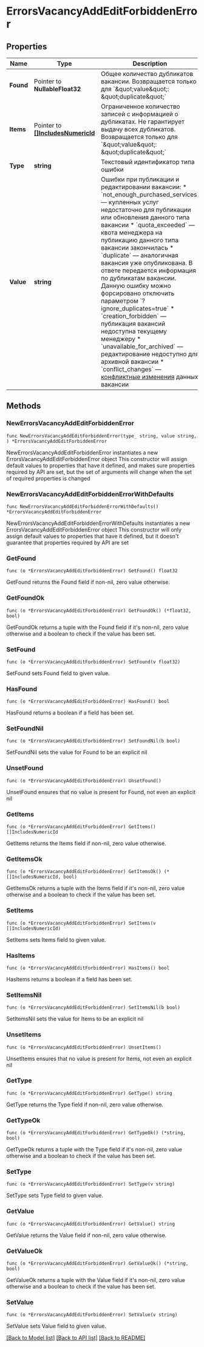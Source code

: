 # ErrorsVacancyAddEditForbiddenError

## Properties

Name | Type | Description | Notes
------------ | ------------- | ------------- | -------------
**Found** | Pointer to **NullableFloat32** | Общее количество дубликатов вакансии. Возвращается только для &#x60;\&quot;value\&quot;: \&quot;duplicate\&quot;&#x60;  | [optional] 
**Items** | Pointer to [**[]IncludesNumericId**](IncludesNumericId.md) | Ограниченное количество записей с информацией о дубликатах. Не гарантирует выдачу всех дубликатов. Возвращается только для &#x60;\&quot;value\&quot;: \&quot;duplicate\&quot;&#x60;  | [optional] 
**Type** | **string** | Текстовый идентификатор типа ошибки | 
**Value** | **string** | Ошибки при публикации и редактировании вакансии:   * &#x60;not_enough_purchased_services&#x60; — купленных услуг недостаточно для публикации или обновления данного типа вакансии   * &#x60;quota_exceeded&#x60; — квота менеджера на публикацию данного типа вакансии закончилась   * &#x60;duplicate&#x60; — аналогичная вакансия уже опубликована. В ответе передается информация по дубликатам вакансии. Данную ошибку можно форсировано отключить параметром &#x60;?ignore_duplicates&#x3D;true&#x60;   * &#x60;creation_forbidden&#x60; — публикация вакансий недоступна текущему менеджеру   * &#x60;unavailable_for_archived&#x60; — редактирование недоступно для архивной вакансии   * &#x60;conflict_changes&#x60; — [конфликтные изменения](https://github.com/hhru/api/blob/master/docs/employer_vacancies.md#%D1%81%D0%BC%D0%B5%D0%BD%D0%B0-%D0%B1%D0%B8%D0%BB%D0%BB%D0%B8%D0%BD%D0%B3-%D1%82%D0%B8%D0%BF%D0%B0-%D0%BC%D0%B5%D0%BD%D0%B5%D0%B4%D0%B6%D0%B5%D1%80%D0%B0-%D0%B2%D0%B0%D0%BA%D0%B0%D0%BD%D1%81%D0%B8%D0%B8) данных вакансии  | 

## Methods

### NewErrorsVacancyAddEditForbiddenError

`func NewErrorsVacancyAddEditForbiddenError(type_ string, value string, ) *ErrorsVacancyAddEditForbiddenError`

NewErrorsVacancyAddEditForbiddenError instantiates a new ErrorsVacancyAddEditForbiddenError object
This constructor will assign default values to properties that have it defined,
and makes sure properties required by API are set, but the set of arguments
will change when the set of required properties is changed

### NewErrorsVacancyAddEditForbiddenErrorWithDefaults

`func NewErrorsVacancyAddEditForbiddenErrorWithDefaults() *ErrorsVacancyAddEditForbiddenError`

NewErrorsVacancyAddEditForbiddenErrorWithDefaults instantiates a new ErrorsVacancyAddEditForbiddenError object
This constructor will only assign default values to properties that have it defined,
but it doesn't guarantee that properties required by API are set

### GetFound

`func (o *ErrorsVacancyAddEditForbiddenError) GetFound() float32`

GetFound returns the Found field if non-nil, zero value otherwise.

### GetFoundOk

`func (o *ErrorsVacancyAddEditForbiddenError) GetFoundOk() (*float32, bool)`

GetFoundOk returns a tuple with the Found field if it's non-nil, zero value otherwise
and a boolean to check if the value has been set.

### SetFound

`func (o *ErrorsVacancyAddEditForbiddenError) SetFound(v float32)`

SetFound sets Found field to given value.

### HasFound

`func (o *ErrorsVacancyAddEditForbiddenError) HasFound() bool`

HasFound returns a boolean if a field has been set.

### SetFoundNil

`func (o *ErrorsVacancyAddEditForbiddenError) SetFoundNil(b bool)`

 SetFoundNil sets the value for Found to be an explicit nil

### UnsetFound
`func (o *ErrorsVacancyAddEditForbiddenError) UnsetFound()`

UnsetFound ensures that no value is present for Found, not even an explicit nil
### GetItems

`func (o *ErrorsVacancyAddEditForbiddenError) GetItems() []IncludesNumericId`

GetItems returns the Items field if non-nil, zero value otherwise.

### GetItemsOk

`func (o *ErrorsVacancyAddEditForbiddenError) GetItemsOk() (*[]IncludesNumericId, bool)`

GetItemsOk returns a tuple with the Items field if it's non-nil, zero value otherwise
and a boolean to check if the value has been set.

### SetItems

`func (o *ErrorsVacancyAddEditForbiddenError) SetItems(v []IncludesNumericId)`

SetItems sets Items field to given value.

### HasItems

`func (o *ErrorsVacancyAddEditForbiddenError) HasItems() bool`

HasItems returns a boolean if a field has been set.

### SetItemsNil

`func (o *ErrorsVacancyAddEditForbiddenError) SetItemsNil(b bool)`

 SetItemsNil sets the value for Items to be an explicit nil

### UnsetItems
`func (o *ErrorsVacancyAddEditForbiddenError) UnsetItems()`

UnsetItems ensures that no value is present for Items, not even an explicit nil
### GetType

`func (o *ErrorsVacancyAddEditForbiddenError) GetType() string`

GetType returns the Type field if non-nil, zero value otherwise.

### GetTypeOk

`func (o *ErrorsVacancyAddEditForbiddenError) GetTypeOk() (*string, bool)`

GetTypeOk returns a tuple with the Type field if it's non-nil, zero value otherwise
and a boolean to check if the value has been set.

### SetType

`func (o *ErrorsVacancyAddEditForbiddenError) SetType(v string)`

SetType sets Type field to given value.


### GetValue

`func (o *ErrorsVacancyAddEditForbiddenError) GetValue() string`

GetValue returns the Value field if non-nil, zero value otherwise.

### GetValueOk

`func (o *ErrorsVacancyAddEditForbiddenError) GetValueOk() (*string, bool)`

GetValueOk returns a tuple with the Value field if it's non-nil, zero value otherwise
and a boolean to check if the value has been set.

### SetValue

`func (o *ErrorsVacancyAddEditForbiddenError) SetValue(v string)`

SetValue sets Value field to given value.



[[Back to Model list]](../README.md#documentation-for-models) [[Back to API list]](../README.md#documentation-for-api-endpoints) [[Back to README]](../README.md)


